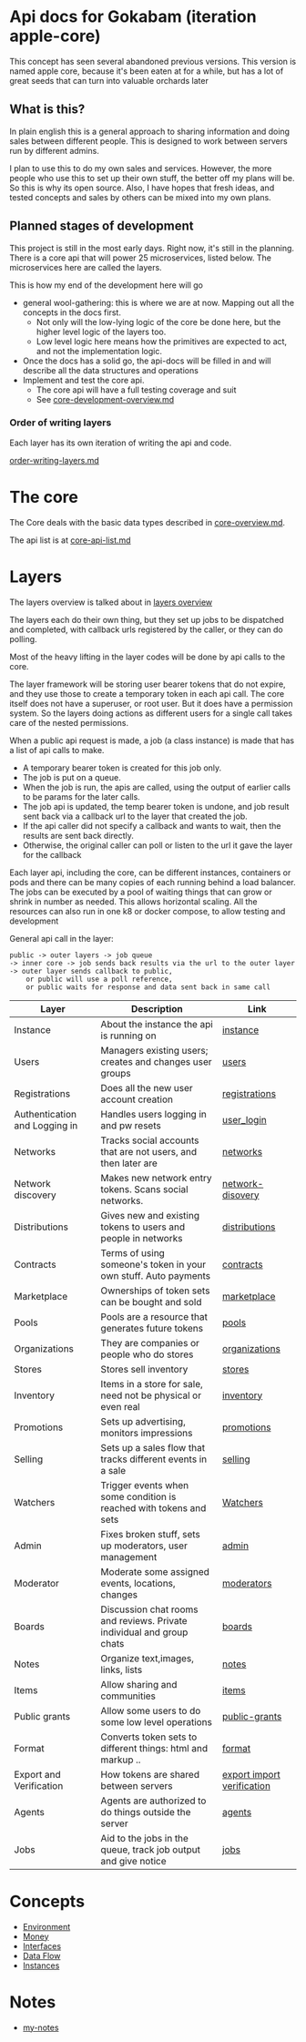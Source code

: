 # Api docs for Gokabam (iteration apple-core)

This concept has seen several abandoned previous versions. 
This version is named apple core, because it's been eaten at for a while, but has a lot of great seeds that can turn into valuable orchards later

## What is this?

In plain english this is a general approach to sharing information and doing sales between different people. This is designed to work between servers run by different admins.

I plan to use this to do my own sales and services. However, the more people who use this to set up their own stuff, the better off my plans will be. 
So this is why its open source. Also, I have hopes that fresh ideas, and tested concepts and sales by others can be mixed into my own plans. 


## Planned stages of development

This project is still in the most early days. Right now, it's still in the planning.
There is a core api that will power 25 microservices, listed below. The microservices here are called the layers.

This is how my end of the development here will go

* general wool-gathering: this is where we are at now. Mapping out all the concepts in the docs first. 
  * Not only will the low-lying logic of the core be done here, but the higher level logic of the layers too.
  * Low level logic here means how the primitives are expected to act, and not the implementation logic.
* Once the docs has a solid go, the api-docs will be filled in and will describe all the data structures and operations
* Implement and test the core api.
  * The core api will have a full testing coverage and suit
  * See [core-development-overview.md](v1/dev/core-development-overview.md)

### Order of writing layers

Each layer has its own iteration of writing the api and code. 

[order-writing-layers.md](v1/docs/layers/order-writing-layers.md)


# The core 

The Core deals with the basic data types described in [core-overview.md](v1/docs/core/core-overview.md).

The api list is at [core-api-list.md](v1/docs/core/core-api-list.md)

# Layers
The layers overview is talked about in [layers overview](v1/docs/layers/layers-overview.md)

The layers each do their own thing, but they set up jobs to be dispatched and completed, with callback urls registered by the caller, or they can do polling.

Most of the heavy lifting in the layer codes will be done by api calls to the core.

The layer framework will be storing user bearer tokens that do not expire, and they use those to create a temporary token in each api call.
The core itself does not have a superuser, or root user. But it does have a permission system. So the layers doing actions as different users for a single call takes care of the nested permissions.


When a public api request is made, a job (a class instance) is made that has a list of api calls to make.
* A temporary bearer token is created for this job only.
* The job is put on a queue.
* When the job is run, the apis are called, using the output of earlier calls to be params for the later calls. 
* The job api is updated, the temp bearer token is undone, and job result sent back via a callback url to the layer that created the job.
* If the api caller did not specify a callback and wants to wait, then the results are sent back directly. 
* Otherwise, the original caller can poll or listen to the url it gave the layer for the callback

Each layer api, including the core, can be different instances, containers or pods and there can be many copies of each running behind a load balancer.
The jobs can be executed by a pool of waiting things that can grow or shrink in number as needed.
This allows horizontal scaling. All the resources can also run in one k8 or docker compose, to allow testing and development

General api call in the layer:
    
    public -> outer layers -> job queue 
    -> inner core -> job sends back results via the url to the outer layer
    -> outer layer sends callback to public,
        or public will use a poll reference,
        or public waits for response and data sent back in same call
 

| Layer                         | Description                                                           | Link                                                                       |
|-------------------------------|-----------------------------------------------------------------------|----------------------------------------------------------------------------|
| Instance                      | About the instance the api is running on                              | [instance](v1/docs/layers/instance.md)                                     |
| Users                         | Managers existing users; creates and changes user groups              | [users](v1/docs/layers/users.md)                                           |
| Registrations                 | Does all the new user account creation                                | [registrations](v1/docs/layers/registrations.md)                           |
| Authentication and Logging in | Handles users logging in and pw resets                                | [user_login](v1/docs/layers/user_login.md)                                 |
| Networks                      | Tracks social accounts that are not users, and then later are         | [networks](v1/docs/layers/networks.md)                                     |
| Network discovery             | Makes new network entry tokens. Scans social networks.                | [network-disovery](v1/docs/layers/network-disovery.md)                     |
| Distributions                 | Gives new and existing tokens to users and people in networks         | [distributions](v1/docs/layers/distributions.md)                           |
| Contracts                     | Terms of using someone's token in your own stuff. Auto payments       | [contracts](v1/docs/layers/contracts.md)                                   |
| Marketplace                   | Ownerships of token sets can be bought and sold                       | [marketplace](v1/docs/layers/marketplace.md)                               |
| Pools                         | Pools are a resource that generates future tokens                     | [pools](v1/docs/layers/pools.md)                                           |
| Organizations                 | They are companies or people who do stores                            | [organizations](v1/docs/layers/organizations.md)                           |
| Stores                        | Stores sell inventory                                                 | [stores](v1/docs/layers/stores.md)                                         |
| Inventory                     | Items in a store for sale, need not be physical or even real          | [inventory](v1/docs/layers/inventory.md)                                   |
| Promotions                    | Sets up advertising, monitors impressions                             | [promotions](v1/docs/layers/promotions.md)                                 |
| Selling                       | Sets up a sales flow that tracks different events in a sale           | [selling](v1/docs/layers/selling.md)                                       |
| Watchers                      | Trigger events when some condition is reached with tokens and sets    | [Watchers](v1/docs/layers/watcher.md)                                      |
| Admin                         | Fixes broken stuff, sets up moderators, user management               | [admin](v1/docs/layers/admin.md)                                           |
| Moderator                     | Moderate some assigned events, locations, changes                     | [moderators](v1/docs/layers/moderators.md)                                 |
| Boards                        | Discussion chat rooms and reviews. Private individual and group chats | [boards](v1/docs/layers/boards.md)                                         |
| Notes                         | Organize text,images, links, lists                                    | [notes](v1/docs/layers/notes.md)                                           |
| Items                         | Allow sharing and communities                                         | [items](v1/docs/layers/items.md)                                           |
| Public grants                 | Allow some users to do some low level operations                      | [public-grants](v1/docs/layers/public-grants.md)                           |
| Format                        | Converts token sets to different things: html and markup ..           | [format](v1/docs/layers/format.md)                                         |
| Export and Verification       | How tokens are shared between servers                                 | [export import verification](v1/docs/layers/export-import-verification.md) |
| Agents                        | Agents are authorized to do things outside the server                 | [agents](v1/docs/layers/agents.md)                                         |
| Jobs                          | Aid to the jobs in the queue, track job output and give notice        | [jobs](v1/docs/layers/jobs.md)                                             |

# Concepts

* [Environment](v1/docs/concepts/environment.md)
* [Money](v1/docs/concepts/real_money.md)
* [Interfaces](v1/docs/concepts/interfaces.md)
* [Data Flow](v1/docs/concepts/data-flow.md)
* [Instances](v1/docs/concepts/instances.md)

# Notes

* [my-notes](notes/my-notes.md)
